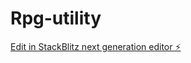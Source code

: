 # Rpg-utility

[Edit in StackBlitz next generation editor ⚡️](https://stackblitz.com/~/github.com/Reeflex-M/Rpg-utility)